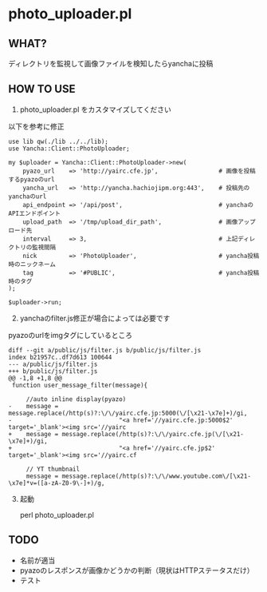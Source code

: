 photo_uploader.pl
===================================

WHAT?
----
ディレクトリを監視して画像ファイルを検知したらyanchaに投稿


HOW TO USE
----

1. photo_uploader.pl をカスタマイズしてください

以下を参考に修正

    use lib qw(./lib ../../lib);
    use Yancha::Client::PhotoUploader;
     
    my $uploader = Yancha::Client::PhotoUploader->new(
        pyazo_url    => 'http://yairc.cfe.jp',                 # 画像を投稿するpyazoのurl
        yancha_url   => 'http://yancha.hachiojipm.org:443',    # 投稿先のyanchaのurl
        api_endpoint => '/api/post',                           # yanchaのAPIエンドポイント
        upload_path  => '/tmp/upload_dir_path',                # 画像アップロード先
        interval     => 3,                                     # 上記ディレクトリの監視間隔
        nick         => 'PhotoUploader',                       # yancha投稿時のニックネーム
        tag          => '#PUBLIC',                             # yancha投稿時のタグ
    );
   
    $uploader->run;


2. yanchaのfilter.js修正が場合によっては必要です

pyazoのurlをimgタグにしているところ

    diff --git a/public/js/filter.js b/public/js/filter.js
    index b21957c..df7d613 100644
    --- a/public/js/filter.js
    +++ b/public/js/filter.js
    @@ -1,8 +1,8 @@
     function user_message_filter(message){
     
         //auto inline display(pyazo)
    -    message = message.replace(/http(s)?:\/\/yairc.cfe.jp:5000(\/[\x21-\x7e]+)/gi,
    -                              "<a href='//yairc.cfe.jp:5000$2' target='_blank'><img src='//yairc
    +    message = message.replace(/http(s)?:\/\/yairc.cfe.jp(\/[\x21-\x7e]+)/gi,
    +                              "<a href='//yairc.cfe.jp$2' target='_blank'><img src='//yairc.cf
     
         // YT thumbnail
         message = message.replace(/http(s)?:\/\/www.youtube.com\/[\x21-\x7e]*v=([a-zA-Z0-9\-]+)/g,


3. 起動


    perl photo_uploader.pl 


TODO
----

* 名前が適当
* pyazoのレスポンスが画像かどうかの判断（現状はHTTPステータスだけ）
* テスト

